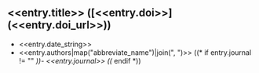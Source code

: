 ## <<entry.title>> ([<<entry.doi>>](<<entry.doi_url>>))

- <<entry.date_string>>
- <<entry.authors|map("abbreviate_name")|join(", ")>>
((* if entry.journal != "" *))- <<entry.journal>> ((* endif *))
